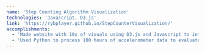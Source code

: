 ```yaml
---
name: 'Step Counting Algorithm Visualization'
technologies: 'Javascript, D3.js'
link: 'https://rybplayer.github.io/StepCounterVisualization/'
accomplishments:
  - 'Made website with 10s of visuals using D3.js and Javascript to interactively visualize step counting algorithms.'
  - 'Used Python to process 100 hours of accelerometer data to evaluate various step counting algorithms.'
---
```

